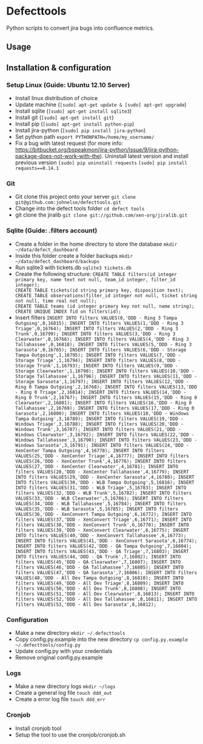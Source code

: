 # Defecttools                                                                                                                                                                                                                      Python scripts to convert jira bugs into confluence metrics.   

## Usage

                                                                                                                                                                                                                                                                                                                                                                                                     ## Installation & configuration  

### Setup Linux (Guide: Ubuntu 12.10 Server)                                                                                                                                                                                                                                                                                                                                                                                                                                                  - Install linux distribution of choice
- Update machine (`[sudo] apt-get update & [sudo] apt-get upgrade`)                                                                                                                     - Install sqlite (`[sudo] apt-get install sqlite3`) 
- Install git (`[sudo] apt-get install git`)                                                                  - Install pip (`[sudo] apt-get install python-pip`)                                                           - Install jira-python (`[sudo] pip install jira-python`)
- Set python path `export PYTHONPATH=/home/my_username/`
- Fix a bug with latest request (for more info: https://bitbucket.org/bspeakmon/jira-python/issue/9/jira-python-package-does-not-work-with-the). Uninstall latest version and install previous version `[sudo] pip uninstall requests``[sudo] pip install requests==0.14.1`

### Git

- Git clone this project onto your server `git clone git@github.com:johnelse/defecttools.git`
- Change into the defect tools folder `cd defect tools`
- git clone the jiralib `git clone git://github.com/xen-org/jiralib.git`

### Sqlite (Guide: .filters account)

- Create a folder in the home directory to store the database `mkdir ~/data/defect_dashboard`
- Inside this folder create a folder backups `mkdir ~/data/defect_dashboard/backups`
- Run sqlite3 with tickets.db `sqlite3 tickets.db`
- Create the following structure:
`CREATE TABLE filters(id integer primary key, name text not null, team_id integer, filter_id integer);                                                                                                        CREATE TABLE tickets(id string primary key, disposition text);                            CREATE TABLE observations(filter_id integer not null, ticket string not null, time real not null);                                                  CREATE TABLE teams (id integer primary key not null, name string);                             CREATE UNIQUE INDEX fid on filters(id);`
- Insert filters
`INSERT INTO filters VALUES(0,'DDD - Ring 3 Tampa Outgoing',0,16815);
INSERT INTO filters VALUES(1,'DDD - Ring 3 Triage',0,16764);
INSERT INTO filters VALUES(2,'DDD - Ring 3 Trunk',0,16799);
INSERT INTO filters VALUES(3,'DDD - Ring 3 Clearwater',0,16766);
INSERT INTO filters VALUES(4,'DDD - Ring 3 Tallahassee',0,16818);
INSERT INTO filters VALUES(5,'DDD - Ring 3 Sarasota',0,16765);
INSERT INTO filters VALUES(6,'DDD - Storage Tampa Outgoing',1,16795);
INSERT INTO filters VALUES(7,'DDD - Storage Triage',1,16794);
INSERT INTO filters VALUES(8,'DDD - Storage Trunk',1,16793);
INSERT INTO filters VALUES(9,'DDD - Storage Clearwater',1,16798);
INSERT INTO filters VALUES(10,'DDD - Storage Tallahassee',1,16796);
INSERT INTO filters VALUES(11,'DDD - Storage Sarasota',1,16797);
INSERT INTO filters VALUES(12,'DDD - Ring 0 Tampa Outgoing',2,16768);
INSERT INTO filters VALUES(13,'DDD - Ring 0 Triage',2,16814);
INSERT INTO filters VALUES(14,'DDD - Ring 0 Trunk',2,16767);
INSERT INTO filters VALUES(15,'DDD - Ring 0 Clearwater',2,16801);
INSERT INTO filters VALUES(16,'DDD - Ring 0 Tallahassee',2,16769);
INSERT INTO filters VALUES(17,'DDD - Ring 0 Sarasota',2,16800);
INSERT INTO filters VALUES(18,'DDD - Windows Tampa Outgoing',3,16789);
INSERT INTO filters VALUES(19,'DDD - Windows Triage',3,16788);
INSERT INTO filters VALUES(20,'DDD - Windows Trunk',3,16787);
INSERT INTO filters VALUES(21,'DDD - Windows Clearwater',3,16792);
INSERT INTO filters VALUES(22,'DDD - Windows Tallahassee',3,16790);
INSERT INTO filters VALUES(23,'DDD - Windows Sarasota',3,16791);
INSERT INTO filters VALUES(24,'DDD - XenCenter Tampa Outgoing',4,16778);
INSERT INTO filters VALUES(25,'DDD - XenCenter Triage',4,16777);
INSERT INTO filters VALUES(26,'DDD - XenCenter Trunk',4,16776);
INSERT INTO filters VALUES(27,'DDD - XenCenter Clearwater',4,16781);
INSERT INTO filters VALUES(28,'DDD - XenCenter Tallahassee',4,16779);
INSERT INTO filters VALUES(29,'DDD - XenCenter Sarasota',4,16780);
INSERT INTO filters VALUES(30,'DDD - WLB Tampa Outgoing',5,16816);
INSERT INTO filters VALUES(31,'DDD - WLB Triage',5,16783);
INSERT INTO filters VALUES(32,'DDD - WLB Trunk',5,16782);
INSERT INTO filters VALUES(33,'DDD - WLB Clearwater',5,16786);
INSERT INTO filters VALUES(34,'DDD - WLB Tallahassee',5,16784);
INSERT INTO filters VALUES(35,'DDD - WLB Sarasota',5,16785);
INSERT INTO filters VALUES(36,'DDD - XenConvert Tampa Outgoing',6,16772);
INSERT INTO filters VALUES(37,'DDD - XenConvert Triage',6,16771);
INSERT INTO filters VALUES(38,'DDD - XenConvert Trunk',6,16770);
INSERT INTO filters VALUES(39,'DDD - XenConvert Clearwater',6,16775);
INSERT INTO filters VALUES(40,'DDD - XenConvert Tallahassee',6,16773);
INSERT INTO filters VALUES(41,'DDD - XenConvert Sarasota',6,16774);
INSERT INTO filters VALUES(42,'DDD - QA Tampa Outgoing',7,16804);
INSERT INTO filters VALUES(43,'DDD - QA Triage',7,16803);
INSERT INTO filters VALUES(44,'DDD - QA Trunk',7,16802);
INSERT INTO filters VALUES(45,'DDD - QA Clearwater',7,16807);
INSERT INTO filters VALUES(46,'DDD - QA Tallahassee',7,16805);
INSERT INTO filters VALUES(47,'DDD - QA Sarasota',7,16806);
INSERT INTO filters VALUES(48,'DDD - All Dev Tampa Outgoing',8,16810);
INSERT INTO filters VALUES(49,'DDD - All Dev Triage',8,16809);
INSERT INTO filters VALUES(50,'DDD - All Dev Trunk',8,16808);
INSERT INTO filters VALUES(51,'DDD - All Dev Clearwater',8,16813);
INSERT INTO filters VALUES(52,'DDD - All Dev Tallahassee',8,16811);
INSERT INTO filters VALUES(53,'DDD - All Dev Sarasota',8,16812);`


### Configuration

- Make a new directory `mkdir ~/.defecttools`
- Copy config.py.example into the new directory `cp config.py.example ~/.defecttools/config.py`
- Update config.py with your credentials
- Remove original config.py.example

### Logs

- Make a new directory logs `mkdir ~/logs`
- Create a general log file `touch ddd_out`
- Create a error log file `touch ddd_err`

### Cronjob

- Install cronjob tool
- Setup the tool to use the cronjob/cronjob.sh









